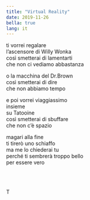 ```yaml
---
title: "Virtual Reality"
date: 2019-11-26
bella: true
lang: it
---
```

ti vorrei regalare  
l’ascensore di Willy Wonka  
così smetterai di lamentarti  
che non ci vediamo abbastanza

o la macchina del Dr.Brown  
così smetterai di dire  
che non abbiamo tempo

e poi vorrei viaggiassimo  
insieme  
su Tatooine  
così smetterai di sbuffare  
che non c’è spazio

magari alla fine  
ti tirerò uno schiaffo  
ma me lo chiederai tu  
perché ti sembrerà troppo bello  
per essere vero

<br />
<br />

T
